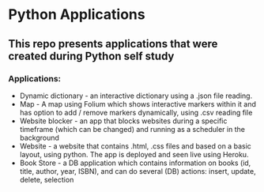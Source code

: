 # Python Applications

## This repo presents applications that were created during Python self study

### Applications:
* Dynamic dictionary - an interactive dictionary using a .json file reading.
* Map - A map using Folium which shows interactive markers within it and has option to add / remove markers dynamically, using .csv reading file
* Website blocker - an app that blocks websites during a specific timeframe (which can be changed) and running as a scheduler in the background
* Website - a website that contains .html, .css files and based on a basic layout, using python. The app is deployed and seen live using Heroku.
* Book Store - a DB application which contains information on books (id, title, author, year, ISBN), and can do several (DB) actions: insert, update, delete, selection